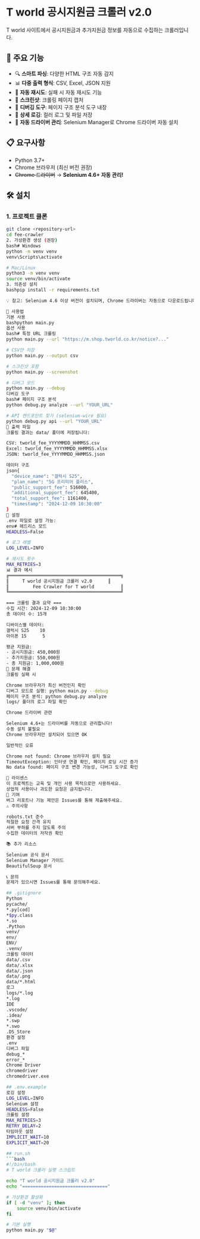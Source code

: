 # T world 공시지원금 크롤러 v2.0

T world 사이트에서 공시지원금과 추가지원금 정보를 자동으로 수집하는 크롤러입니다.

## 🚀 주요 기능

- 🔍 **스마트 파싱**: 다양한 HTML 구조 자동 감지
- 📊 **다중 출력 형식**: CSV, Excel, JSON 지원
- 🔄 **자동 재시도**: 실패 시 자동 재시도 기능
- 📸 **스크린샷**: 크롤링 페이지 캡처
- 🐛 **디버깅 도구**: 페이지 구조 분석 도구 내장
- 📝 **상세 로깅**: 컬러 로그 및 파일 저장
- 🎯 **자동 드라이버 관리**: Selenium Manager로 Chrome 드라이버 자동 설치

## 📋 요구사항

- Python 3.7+
- Chrome 브라우저 (최신 버전 권장)
- ~~Chrome 드라이버~~ → **Selenium 4.6+ 자동 관리!**

## 🛠️ 설치

### 1. 프로젝트 클론
```bash
git clone <repository-url>
cd fee-crawler
2. 가상환경 생성 (권장)
bash# Windows
python -m venv venv
venv\Scripts\activate

# Mac/Linux
python3 -m venv venv
source venv/bin/activate
3. 의존성 설치
bashpip install -r requirements.txt

💡 참고: Selenium 4.6 이상 버전이 설치되며, Chrome 드라이버는 자동으로 다운로드됩니다!

📖 사용법
기본 사용
bashpython main.py
옵션 사용
bash# 특정 URL 크롤링
python main.py --url "https://m.shop.tworld.co.kr/notice?..."

# CSV만 저장
python main.py --output csv

# 스크린샷 포함
python main.py --screenshot

# 디버그 모드
python main.py --debug
디버깅 도구
bash# 페이지 구조 분석
python debug.py analyze --url "YOUR_URL"

# API 엔드포인트 찾기 (selenium-wire 필요)
python debug.py api --url "YOUR_URL"
📁 출력 파일
크롤링 결과는 data/ 폴더에 저장됩니다:

CSV: tworld_fee_YYYYMMDD_HHMMSS.csv
Excel: tworld_fee_YYYYMMDD_HHMMSS.xlsx
JSON: tworld_fee_YYYYMMDD_HHMMSS.json

데이터 구조
json{
  "device_name": "갤럭시 S25",
  "plan_name": "5G 프리미어 플러스",
  "public_support_fee": 516000,
  "additional_support_fee": 645400,
  "total_support_fee": 1161400,
  "timestamp": "2024-12-09 10:30:00"
}
🔧 설정
.env 파일로 설정 가능:
env# 헤드리스 모드
HEADLESS=False

# 로그 레벨
LOG_LEVEL=INFO

# 재시도 횟수
MAX_RETRIES=3
📊 결과 예시
╔══════════════════════════════════════════╗
║     T world 공시지원금 크롤러 v2.0      ║
║         Fee Crawler for T world          ║
╚══════════════════════════════════════════╝

=== 크롤링 결과 요약 ===
수집 시간: 2024-12-09 10:30:00
총 데이터 수: 15개

디바이스별 데이터:
갤럭시 S25    10
아이폰 15      5

평균 지원금:
- 공시지원금: 450,000원
- 추가지원금: 550,000원
- 총 지원금: 1,000,000원
🐛 문제 해결
크롤링 실패 시

Chrome 브라우저가 최신 버전인지 확인
디버그 모드로 실행: python main.py --debug
페이지 구조 분석: python debug.py analyze
logs/ 폴더의 로그 파일 확인

Chrome 드라이버 관련

Selenium 4.6+는 드라이버를 자동으로 관리합니다!
수동 설치 불필요
Chrome 브라우저만 설치되어 있으면 OK

일반적인 오류

Chrome not found: Chrome 브라우저 설치 필요
TimeoutException: 인터넷 연결 확인, 페이지 로딩 시간 증가
No data found: 페이지 구조 변경 가능성, 디버그 도구로 확인

📜 라이센스
이 프로젝트는 교육 및 개인 사용 목적으로만 사용하세요.
상업적 사용이나 과도한 요청은 금지됩니다.
🤝 기여
버그 리포트나 기능 제안은 Issues를 통해 제출해주세요.
⚠️ 주의사항

robots.txt 준수
적절한 요청 간격 유지
서버 부하를 주지 않도록 주의
수집한 데이터의 저작권 확인

📚 추가 리소스

Selenium 공식 문서
Selenium Manager 가이드
BeautifulSoup 문서

📞 문의
문제가 있으시면 Issues를 통해 문의해주세요.

## .gitignore
Python
pycache/
*.py[cod]
*$py.class
*.so
.Python
venv/
env/
ENV/
.venv/
크롤링 데이터
data/.csv
data/.xlsx
data/.json
data/.png
data/*.html
로그
logs/*.log
*.log
IDE
.vscode/
.idea/
*.swp
*.swo
.DS_Store
환경 설정
.env
디버그 파일
debug_*
error_*
Chrome Driver
chromedriver
chromedriver.exe

## .env.example
로깅 설정
LOG_LEVEL=INFO
Selenium 설정
HEADLESS=False
크롤링 설정
MAX_RETRIES=3
RETRY_DELAY=2
타임아웃 설정
IMPLICIT_WAIT=10
EXPLICIT_WAIT=20

## run.sh
```bash
#!/bin/bash
# T world 크롤러 실행 스크립트

echo "T world 공시지원금 크롤러 v2.0"
echo "================================"

# 가상환경 활성화
if [ -d "venv" ]; then
    source venv/bin/activate
fi

# 기본 실행
python main.py "$@"